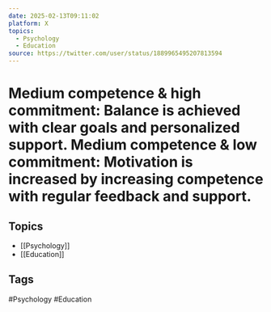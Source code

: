 ```yaml
---
date: 2025-02-13T09:11:02
platform: X
topics:
  - Psychology
  - Education
source: https://twitter.com/user/status/1889965495207813594
---
```

# Medium competence &amp; high commitment: Balance is achieved with clear goals and personalized support. Medium competence &amp; low commitment: Motivation is increased by increasing competence with regular feedback and support.

## Topics
- [[Psychology]]
- [[Education]]

## Tags
#Psychology #Education